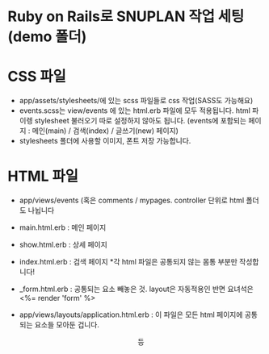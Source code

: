 
# Ruby on Rails로 SNUPLAN 작업 세팅 (demo 폴더)

# CSS 파일
- app/assets/stylesheets/에 있는 scss 파일들로 css 작업(SASS도 가능해요)
- events.scss는 view/events 에 있는 html.erb 파일에 모두 적용됩니다. html 파이렝 stylesheet 불러오기 따로 설정하지 않아도 됩니다.
(events에 포함되는 페이지 : 메인(main) / 검색(index) / 글쓰기(new) 페이지)
- stylesheets 폴더에 사용할 이미지, 폰트 저장 가능합니다.

# HTML 파일
- app/views/events (혹은 comments / mypages. controller 단위로 html 폴더도 나뉩니다
- main.html.erb : 메인 페이지
- show.html.erb : 상세 페이지
- index.html.erb : 검색 페이지
*각 html 파일은 공통되지 않는 몸통 부분만 작성합니다!
- _form.html.erb : 공통되는 요소 빼놓은 것. layout은 자동적용인 반면 요녀석은 <%= render 'form' %>

- app/views/layouts/application.html.erb
: 이 파일은 모든 html 페이지에 공통되는 요소들 모아둔 겁니다. <head> <body> <header> <footer> 등
